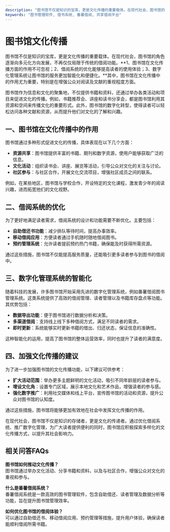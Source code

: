```yaml
---
description: "图书馆不仅是知识的宝库，更是文化传播的重要载体。在现代社会，图书馆的角色逐渐向多元化方向发展，不再仅仅局限于传统的借阅功能。**1、图书馆在文化传播方面的作用不可忽视；2、借阅系统的优化能够提高读者的使用体验；3、数字化管理系统让图书馆的服务更加智能化和便捷化。**其中，图书馆在文化传播中的作用尤为重要，特别是在增强公众对阅读及文献的重视程度方面。"
keywords: "图书管理软件, 借书系统, 番薯借阅, 共享借阅平台"
---
```

# 图书馆文化传播

图书馆不仅是知识的宝库，更是文化传播的重要载体。在现代社会，图书馆的角色逐渐向多元化方向发展，不再仅仅局限于传统的借阅功能。**1、图书馆在文化传播方面的作用不可忽视；2、借阅系统的优化能够提高读者的使用体验；3、数字化管理系统让图书馆的服务更加智能化和便捷化。**其中，图书馆在文化传播中的作用尤为重要，特别是在增强公众对阅读及文献的重视程度方面。

图书馆作为信息和文化的聚集地，不仅提供书籍和资料，还通过举办各类活动和项目来促进文化的传播。例如，书籍推荐会、讲座和读书分享会，都是图书馆利用其资源和空间来传播文化的重要形式。此外，图书馆的数字化转型，使得读者可以轻松访问各种文献和资源，从而提升他们对文化的了解和兴趣。

## **一、图书馆在文化传播中的作用**

图书馆通过多种形式促进文化的传播，具体表现在以下几个方面：

- **资源共享**：图书馆提供丰富的书籍、期刊和数字资源，使用户能够获取广泛的信息。
- **文化活动**：组织读书会、讲座、展览等活动，引导公众对文化的关注与讨论。
- **社区参与**：与社区合作，开展文化交流项目，增强社区成员之间的联系。
  
例如，在某些地区，图书馆与学校合作，开设特定的文化课程，激发青少年的阅读兴趣，进而拓宽他们的文化视野。

## **二、借阅系统的优化**

为了更好地满足读者需求，借阅系统的设计和功能需要不断优化。主要包括：

- **自助借还书功能**：减少排队等待时间，提高办事效率。
- **移动借阅应用**：方便读者通过手机随时随地借阅图书。
- **预约管理系统**：允许读者提前预约热门书籍，确保能及时获得所需资源。

通过这些措施，图书馆不仅能提高服务质量，还能吸引更多读者参与到图书的借阅中。

## **三、数字化管理系统的智能化**

随着科技的发展，许多图书馆开始采用先进的数字化管理系统，例如番薯借阅图书管理系统。这类系统提供了高效的借阅管理、读者管理以及书籍库存盘点等功能。其优势包括：

- **数据导出功能**：便于图书馆进行数据分析和决策。
- **多渠道借阅**：支持线上线下多种借阅方式，满足不同读者的需求。
- **即时更新**：系统能够实时更新书籍的借出、归还状态，保证信息的准确性。

这种智能化的运用，提高了图书馆的整体运营效率，同时也提升了读者的满意度。

## **四、加强文化传播的建议**

为了进一步加强图书馆的文化传播功能，以下建议可供参考：

- **扩大活动范围**：举办更多主题鲜明的文化活动，吸引不同年龄层的读者参与。
- **增设文化角**：设置专门区域，展示本地文化和艺术作品，增强读者的参与感。
- **强化数字推广**：利用社交媒体和线上平台，宣传图书馆的活动和资源，提升公众对图书馆的认知度。

通过这些措施，图书馆将能够更加有效地在社会中发挥文化传播的作用。

在现代社会，图书馆不仅是知识的存储者，更是文化的传递者。通过优化借阅系统、推广数字化管理，为广大读者提供便利的同时，图书馆应积极探索多样化的文化传播方式，以提升其社会影响力。 

## 相关问答FAQs

**图书馆如何推动文化传播？**  
图书馆通过举办文化活动、分享书籍和资料，以及与社区合作，增强公众对文化的重视和参与。

**什么是番薯借阅系统？**  
番薯借阅系统是一款高效的图书管理软件，包含自助借还、读者管理及数据分析等功能，旨在提升图书馆管理效率。

**如何优化图书馆的借阅体验？**  
可以通过自助借还书、移动借阅应用、预约管理等措施，提升用户体验，确保读者能顺利借阅所需书籍。
